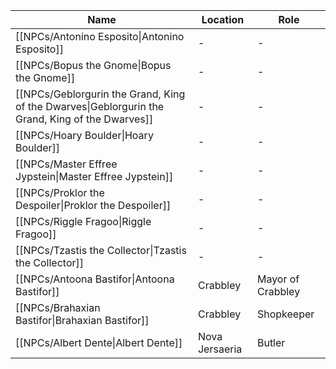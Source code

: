 | Name                                                                                                            | Location       | Role              |
| --------------------------------------------------------------------------------------------------------------- | -------------- | ----------------- |
| [[NPCs/Antonino Esposito\|Antonino Esposito]]                                                   | \-             | \-                |
| [[NPCs/Bopus the Gnome\|Bopus the Gnome]]                                                       | \-             | \-                |
| [[NPCs/Geblorgurin the Grand, King of the Dwarves\|Geblorgurin the Grand, King of the Dwarves]] | \-             | \-                |
| [[NPCs/Hoary Boulder\|Hoary Boulder]]                                                           | \-             | \-                |
| [[NPCs/Master Effree Jypstein\|Master Effree Jypstein]]                                         | \-             | \-                |
| [[NPCs/Proklor the Despoiler\|Proklor the Despoiler]]                                           | \-             | \-                |
| [[NPCs/Riggle Fragoo\|Riggle Fragoo]]                                                           | \-             | \-                |
| [[NPCs/Tzastis the Collector\|Tzastis the Collector]]                                           | \-             | \-                |
| [[NPCs/Antoona Bastifor\|Antoona Bastifor]]                                                     | Crabbley       | Mayor of Crabbley |
| [[NPCs/Brahaxian Bastifor\|Brahaxian Bastifor]]                                                 | Crabbley       | Shopkeeper        |
| [[NPCs/Albert Dente\|Albert Dente]]                                                             | Nova Jersaeria | Butler            |

